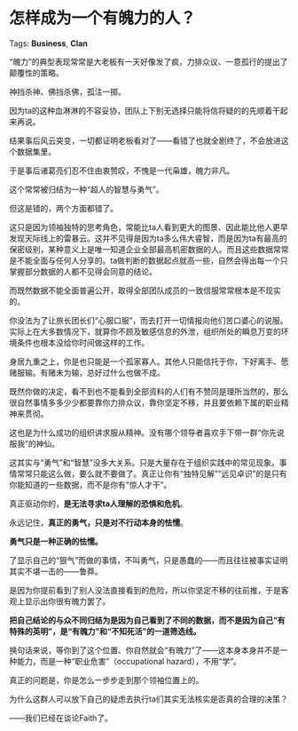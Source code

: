 # 怎样成为一个有魄力的人？

Tags: **Business**, **Clan**

“魄力”的典型表现常常是大老板有一天好像发了疯，力排众议、一意孤行的提出了颠覆性的策略。

神挡杀神、佛挡杀佛，孤注一掷。

因为ta的这种血淋淋的不容妥协，团队上下别无选择只能将信将疑的的先顺着干起来再说。

结果事后风云突变，一切都证明老板看对了——看错了也就全剧终了，不会放进这个数据集里。

于是事后诸葛亮们忍不住由衷赞叹，不愧是一代枭雄，魄力非凡。

  


这个常常被归结为一种“超人的智慧与勇气”。

但这是错的，两个方面都错了。

这只是因为领袖独特的思考角色，常能比ta人看到更大的图景、因此能比他人更早发现天际线上的雷暴云。这并不见得是因为ta多么伟大睿智，而是因为ta有最高的保密级别，某种意义上是唯一知道企业全部最高机密数据的人。而且这些数据常常是不能全面与任何人分享的。ta做判断的数据起点就高一些，自然会得出每一个只掌握部分数据的人都不见得会同意的结论。

而既然数据不能全面普遍公开，取得全部团队成员的一致信服常常根本是不现实的。

你没法为了让旅长团长们“心服口服”，而去打开一切情报向他们苦口婆心的说服。实际上在大多数情况下，就算你不顾及敏感信息的外泄，组织所处的瞬息万变的环境条件也根本没给你时间做这样的工作。

身居九重之上，你是也只能是一个孤家寡人。其他人只能信托于你，下好离手、愿赌服输。有赌未为输，总好过什么也做不成。

既然你做的决定，看不到也不能看到全部资料的人们有不赞同是理所当然的，那么很自然事情多多少少都要靠你力排众议，靠你坚定不移，并且要依赖下属的职业精神来贯彻。

这也是为什么成功的组织讲求服从精神。没有哪个领导者喜欢手下带一群“你先说服我”的神仙。

这其实与“勇气”和“智慧”没多大关系。只是大量存在于组织实践中的常见现象。事情常常只能这么做，要么就不要做了。真正让你有“独特见解”“远见卓识”的是只有你能知道的一些数据，而不是你有“惊人才干”。

真正驱动你的，**是无法寻求ta人理解的恐惧和危机**。

永远记住，**真正的勇气，只是对不行动本身的怯懦**。

**勇气只是一种正确的怯懦。**

了显示自己的“狠气”而做的事情，不叫勇气，只是愚蠢的——而且往往被事实证明其实不堪一击的——鲁莽。

是因为你提前看到了别人没法直接看到的危险，所以你坚定不移的往前推，于是客观上显示出你很有魄力罢了。

**把自己结论的与众不同归结为是因为自己看到了不同的数据，而不是因为自己“有特殊的英明”，是“有魄力”和“不知死活”的一道筛选线。**

换句话来说，等你到了这个位置、你自然就会“有魄力”了——这本身本身并不是一种能力，而是一种“职业危害”（occupational hazard），不用“学”。

真正的问题是，你是怎么一步步走到那个领袖位置上的。

为什么这群人可以放下自己的疑虑去执行ta们其实无法核实是否真的合理的决策？

——我们已经在谈论Faith了。



